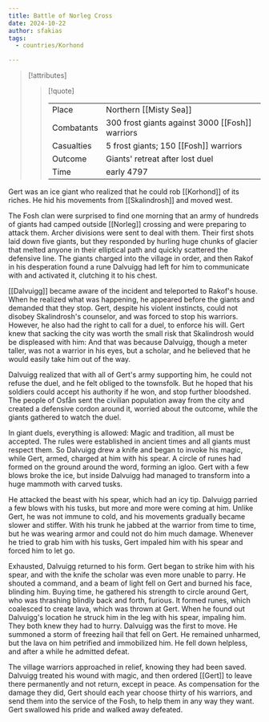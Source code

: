 ```yaml
---
title: Battle of Norleg Cross
date: 2024-10-22
author: sfakias
tags:
  - countries/Korhond

---
```

> [!attributes]
> 
> > [!quote]
> >
> > | | |
> > | --- | --- |
> > | Place | Northern [[Misty Sea]] |
> > | Combatants | 300 frost giants against 3000 [[Fosh]] warriors |
> > | Casualties | 5 frost giants; 150 [[Fosh]] warriors |
> > | Outcome | Giants' retreat after lost duel |
> > | Time | early 4797 |

Gert was an ice giant who realized that he could rob [[Korhond]] of its riches. He hid his movements from [[Skalindrosh]] and moved west.

The Fosh clan were surprised to find one morning that an army of hundreds of giants had camped outside [[Norleg]] crossing and were preparing to attack them. Archer divisions were sent to deal with them. Their first shots laid down five giants, but they responded by hurling huge chunks of glacier that melted anyone in their elliptical path and quickly scattered the defensive line. The giants charged into the village in order, and then Rakof in his desperation found a rune Dalvuigg had left for him to communicate with and activated it, clutching it to his chest.

[[Dalvuigg]] became aware of the incident and teleported to Rakof's house. When he realized what was happening, he appeared before the giants and demanded that they stop. Gert, despite his violent instincts, could not disobey Skalindrosh's counselor, and was forced to stop his warriors. However, he also had the right to call for a duel, to enforce his will. Gert knew that sacking the city was worth the small risk that Skalindrosh would be displeased with him: And that was because Dalvuigg, though a meter taller, was not a warrior in his eyes, but a scholar, and he believed that he would easily take him out of the way.

Dalvuigg realized that with all of Gert's army supporting him, he could not refuse the duel, and he felt obliged to the townsfolk. But he hoped that his soldiers could accept his authority if he won, and stop further bloodshed. The people of Osfån sent the civilian population away from the city and created a defensive cordon around it, worried about the outcome, while the giants gathered to watch the duel.

In giant duels, everything is allowed: Magic and tradition, all must be accepted. The rules were established in ancient times and all giants must respect them. So Dalvuigg drew a knife and began to invoke his magic, while Gert, armed, charged at him with his spear. A circle of runes had formed on the ground around the word, forming an igloo. Gert with a few blows broke the ice, but inside Dalvuigg had managed to transform into a huge mammoth with carved tusks.

He attacked the beast with his spear, which had an icy tip. Dalvuigg parried a few blows with his tusks, but more and more were coming at him. Unlike Gert, he was not immune to cold, and his movements gradually became slower and stiffer. With his trunk he jabbed at the warrior from time to time, but he was wearing armor and could not do him much damage. Whenever he tried to grab him with his tusks, Gert impaled him with his spear and forced him to let go.

Exhausted, Dalvuigg returned to his form. Gert began to strike him with his spear, and with the knife the scholar was even more unable to parry. He shouted a command, and a beam of light fell on Gert and burned his face, blinding him. Buying time, he gathered his strength to circle around Gert, who was thrashing blindly back and forth, furious. It formed runes, which coalesced to create lava, which was thrown at Gert. When he found out Dalvuigg's location he struck him in the leg with his spear, impaling him. They both knew they had to hurry. Dalvuigg was the first to move. He summoned a storm of freezing hail that fell on Gert. He remained unharmed, but the lava on him petrified and immobilized him. He fell down helpless, and after a while he admitted defeat.

The village warriors approached in relief, knowing they had been saved. Dalvuigg treated his wound with magic, and then ordered [[Gert]] to leave there permanently and not return, except in peace. As compensation for the damage they did, Gert should each year choose thirty of his warriors, and send them into the service of the Fosh, to help them in any way they want. Gert swallowed his pride and walked away defeated.